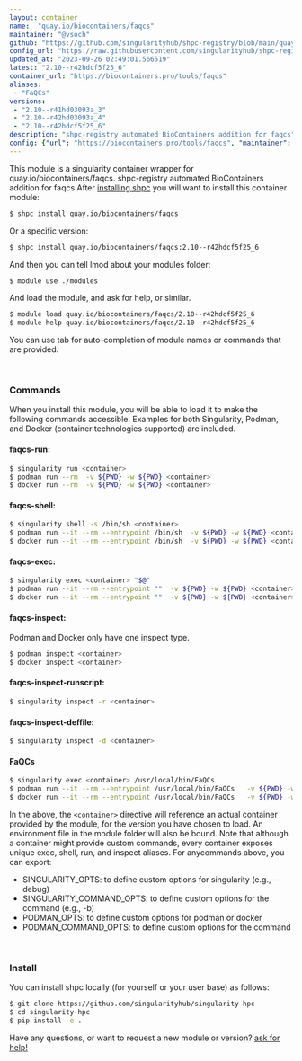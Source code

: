 ```yaml
---
layout: container
name:  "quay.io/biocontainers/faqcs"
maintainer: "@vsoch"
github: "https://github.com/singularityhub/shpc-registry/blob/main/quay.io/biocontainers/faqcs/container.yaml"
config_url: "https://raw.githubusercontent.com/singularityhub/shpc-registry/main/quay.io/biocontainers/faqcs/container.yaml"
updated_at: "2023-09-26 02:49:01.566519"
latest: "2.10--r42hdcf5f25_6"
container_url: "https://biocontainers.pro/tools/faqcs"
aliases:
 - "FaQCs"
versions:
 - "2.10--r41hd03093a_3"
 - "2.10--r42hd03093a_4"
 - "2.10--r42hdcf5f25_6"
description: "shpc-registry automated BioContainers addition for faqcs"
config: {"url": "https://biocontainers.pro/tools/faqcs", "maintainer": "@vsoch", "description": "shpc-registry automated BioContainers addition for faqcs", "latest": {"2.10--r42hdcf5f25_6": "sha256:55cab9e1769c1ca580ad91bd4561a8a7f2e150820dcbbd6421759bff6939a793"}, "tags": {"2.10--r41hd03093a_3": "sha256:41f3f43b38fa6d32523380fe05ce5ce9a78ab669bdecf9bd56fe42e9444dff56", "2.10--r42hd03093a_4": "sha256:25653970a1f3709cc25c27dbe9170df2afbcc0a8445d3a1ebbebd3ee7ec6ba30", "2.10--r42hdcf5f25_6": "sha256:55cab9e1769c1ca580ad91bd4561a8a7f2e150820dcbbd6421759bff6939a793"}, "docker": "quay.io/biocontainers/faqcs", "aliases": {"FaQCs": "/usr/local/bin/FaQCs"}}
---
```


This module is a singularity container wrapper for quay.io/biocontainers/faqcs.
shpc-registry automated BioContainers addition for faqcs
After [installing shpc](#install) you will want to install this container module:


```bash
$ shpc install quay.io/biocontainers/faqcs
```

Or a specific version:

```bash
$ shpc install quay.io/biocontainers/faqcs:2.10--r42hdcf5f25_6
```

And then you can tell lmod about your modules folder:

```bash
$ module use ./modules
```

And load the module, and ask for help, or similar.

```bash
$ module load quay.io/biocontainers/faqcs/2.10--r42hdcf5f25_6
$ module help quay.io/biocontainers/faqcs/2.10--r42hdcf5f25_6
```

You can use tab for auto-completion of module names or commands that are provided.

<br>

### Commands

When you install this module, you will be able to load it to make the following commands accessible.
Examples for both Singularity, Podman, and Docker (container technologies supported) are included.

#### faqcs-run:

```bash
$ singularity run <container>
$ podman run --rm  -v ${PWD} -w ${PWD} <container>
$ docker run --rm  -v ${PWD} -w ${PWD} <container>
```

#### faqcs-shell:

```bash
$ singularity shell -s /bin/sh <container>
$ podman run --it --rm --entrypoint /bin/sh  -v ${PWD} -w ${PWD} <container>
$ docker run --it --rm --entrypoint /bin/sh  -v ${PWD} -w ${PWD} <container>
```

#### faqcs-exec:

```bash
$ singularity exec <container> "$@"
$ podman run --it --rm --entrypoint ""  -v ${PWD} -w ${PWD} <container> "$@"
$ docker run --it --rm --entrypoint ""  -v ${PWD} -w ${PWD} <container> "$@"
```

#### faqcs-inspect:

Podman and Docker only have one inspect type.

```bash
$ podman inspect <container>
$ docker inspect <container>
```

#### faqcs-inspect-runscript:

```bash
$ singularity inspect -r <container>
```

#### faqcs-inspect-deffile:

```bash
$ singularity inspect -d <container>
```


#### FaQCs

```bash
$ singularity exec <container> /usr/local/bin/FaQCs
$ podman run --it --rm --entrypoint /usr/local/bin/FaQCs   -v ${PWD} -w ${PWD} <container> -c " $@"
$ docker run --it --rm --entrypoint /usr/local/bin/FaQCs   -v ${PWD} -w ${PWD} <container> -c " $@"
```



In the above, the `<container>` directive will reference an actual container provided
by the module, for the version you have chosen to load. An environment file in the
module folder will also be bound. Note that although a container
might provide custom commands, every container exposes unique exec, shell, run, and
inspect aliases. For anycommands above, you can export:

 - SINGULARITY_OPTS: to define custom options for singularity (e.g., --debug)
 - SINGULARITY_COMMAND_OPTS: to define custom options for the command (e.g., -b)
 - PODMAN_OPTS: to define custom options for podman or docker
 - PODMAN_COMMAND_OPTS: to define custom options for the command

<br>

### Install

You can install shpc locally (for yourself or your user base) as follows:

```bash
$ git clone https://github.com/singularityhub/singularity-hpc
$ cd singularity-hpc
$ pip install -e .
```

Have any questions, or want to request a new module or version? [ask for help!](https://github.com/singularityhub/singularity-hpc/issues)